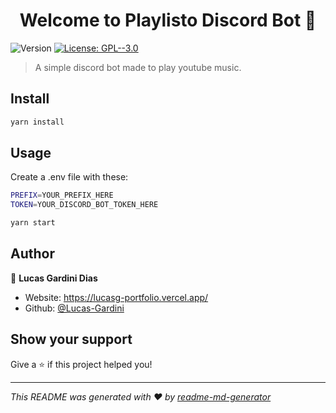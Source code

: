 <h1 align="center">Welcome to Playlisto Discord Bot 👋</h1>
<p>
  <img alt="Version" src="https://img.shields.io/badge/version-1.0-blue.svg?cacheSeconds=2592000" />
  <a href="#" target="_blank">
    <img alt="License: GPL--3.0" src="https://img.shields.io/badge/License-GPL--3.0-yellow.svg" />
  </a>
</p>

> A simple discord bot made to play youtube music.

## Install

```sh
yarn install
```

## Usage

Create a .env file with these:

```sh
PREFIX=YOUR_PREFIX_HERE
TOKEN=YOUR_DISCORD_BOT_TOKEN_HERE
```

```sh
yarn start
```

## Author

👤 **Lucas Gardini Dias**

-   Website: https://lucasg-portfolio.vercel.app/
-   Github: [@Lucas-Gardini](https://github.com/Lucas-Gardini)

## Show your support

Give a ⭐️ if this project helped you!

---

_This README was generated with ❤️ by [readme-md-generator](https://github.com/kefranabg/readme-md-generator)_
